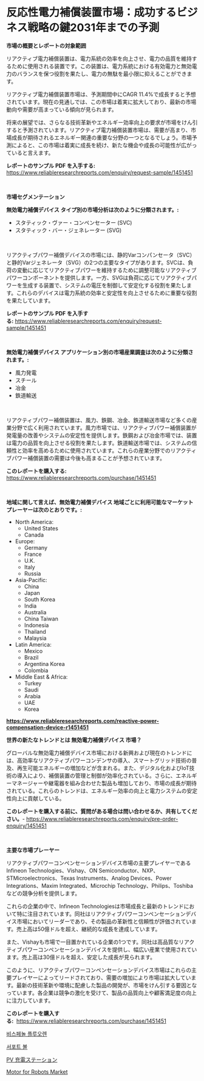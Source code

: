 <p><h1>反応性電力補償装置市場：成功するビジネス戦略の鍵2031年までの予測</h1></p><p><strong>市場の概要とレポートの対象範囲</strong></p>
<p><p>リアクティブ電力補償装置は、電力系統の効率を向上させ、電力の品質を維持するために使用される装置です。この装置は、電力系統における有効電力と無効電力のバランスを保つ役割を果たし、電力の無駄を最小限に抑えることができます。</p><p>リアクティブ電力補償装置市場は、予測期間中にCAGR 11.4%で成長すると予想されています。現在の見通しでは、この市場は着実に拡大しており、最新の市場動向や需要が高まっている傾向が見られます。</p><p>将来の展望では、さらなる技術革新やエネルギー効率向上の要求が市場をけん引すると予測されています。リアクティブ電力補償装置市場は、需要が高まり、市場成長が期待されるエネルギー関連の重要な分野の一つとなるでしょう。市場予測によると、この市場は着実に成長を続け、新たな機会や成長の可能性が広がっていると言えます。</p></p>
<p><strong>レポートのサンプル PDF を入手する:</strong> <a href="https://www.reliableresearchreports.com/enquiry/request-sample/1451451">https://www.reliableresearchreports.com/enquiry/request-sample/1451451</a></p>
<p>&nbsp;</p>
<p><strong>市場セグメンテーション</strong></p>
<p><strong>無効電力補償デバイス タイプ別の市場分析は次のように分類されます。:</strong></p>
<p><ul><li>スタティック・ヴァー・コンペンセーター (SVC)</li><li>スタティック・バー・ジェネレーター (SVG)</li></ul></p>
<p>&nbsp;</p>
<p><p>リアクティブパワー補償デバイスの市場には、静的Varコンパンセータ（SVC）と静的Varジェネレータ（SVG）の2つの主要なタイプがあります。SVCは、負荷の変動に応じてリアクティブパワーを維持するために調整可能なリアクティブパワーコンポーネントを提供します。一方、SVGは負荷に応じてリアクティブパワーを生成する装置で、システムの電圧を制御して安定化する役割を果たします。これらのデバイスは電力系統の効率と安定性を向上させるために重要な役割を果たしています。</p></p>
<p><strong>レポートのサンプル PDF を入手する:</strong>&nbsp;<a href="https://www.reliableresearchreports.com/enquiry/request-sample/1451451">https://www.reliableresearchreports.com/enquiry/request-sample/1451451</a></p>
<p>&nbsp;</p>
<p><strong> 無効電力補償デバイス アプリケーション別の市場産業調査は次のように分類されます。:</strong></p>
<p><ul><li>風力発電</li><li>スチール</li><li>冶金</li><li>鉄道輸送</li></ul></p>
<p>&nbsp;</p>
<p><p>リアクティブパワー補償装置は、風力、鉄鋼、冶金、鉄道輸送市場など多くの産業分野で広く利用されています。風力市場では、リアクティブパワー補償装置が発電量の改善やシステムの安定性を提供します。鉄鋼および冶金市場では、装置は電力の品質を向上させる役割を果たします。鉄道輸送市場では、システムの信頼性と効率を高めるために使用されています。これらの産業分野でのリアクティブパワー補償装置の需要は今後も高まることが予想されています。</p></p>
<p><strong>このレポートを購入する:</strong>&nbsp; <a href="https://www.reliableresearchreports.com/purchase/1451451">https://www.reliableresearchreports.com/purchase/1451451</a></p>
<p>&nbsp;</p>
<p><strong>地域に関して言えば、無効電力補償デバイス 地域ごとに利用可能なマーケットプレーヤーは次のとおりです。:</strong></p>
<p><ul>
    <li>
        North America:
        <ul>
            <li>United States</li>
            <li>Canada</li>
        </ul>
    </li>
    <li>
        Europe:
        <ul>
            <li>Germany</li>
            <li>France</li>
            <li>U.K.</li>
            <li>Italy</li>
            <li>Russia</li>
        </ul>
    </li>
    <li>
        Asia-Pacific:
        <ul>
            <li>China</li>
            <li>Japan</li>
            <li>South Korea</li>
            <li>India</li>
            <li>Australia</li>
            <li>China Taiwan</li>
            <li>Indonesia</li>
            <li>Thailand</li>
            <li>Malaysia</li>
        </ul>
    </li>
    <li>
        Latin America:
        <ul>
            <li>Mexico</li>
            <li>Brazil</li>
            <li>Argentina Korea</li>
            <li>Colombia</li>
        </ul>
    </li>
    <li>
        Middle East & Africa:
        <ul>
            <li>Turkey</li>
            <li>Saudi</li>
            <li>Arabia</li>
            <li>UAE</li>
            <li>Korea</li>
        </ul>
    </li>
    </ul></p>
<p><strong><a href="https://www.reliableresearchreports.com/reactive-power-compensation-device-r1451451">https://www.reliableresearchreports.com/reactive-power-compensation-device-r1451451</a></strong>&nbsp;</p>
<p><strong>世界の新たなトレンドとは 無効電力補償デバイス 市場？</strong></p>
<p><p>グローバルな無効電力補償デバイス市場における新興および現在のトレンドには、高効率なリアクティブパワーコンデンサの導入、スマートグリッド技術の普及、再生可能エネルギーの増加などが含まれる。また、デジタル化およびIoT技術の導入により、補償装置の管理と制御が効率化されている。さらに、エネルギーマネージャーや継電器を組み合わせた製品も増加しており、市場の成長が期待されている。これらのトレンドは、エネルギー効率の向上と電力システムの安定性向上に貢献している。</p></p>
<p><strong>このレポートを購入する前に、質問がある場合は問い合わせるか、共有してください。</strong>- <a href="https://www.reliableresearchreports.com/enquiry/pre-order-enquiry/1451451">https://www.reliableresearchreports.com/enquiry/pre-order-enquiry/1451451</a></p>
<p>&nbsp;</p>
<p><strong>主要な市場プレーヤー</strong></p>
<p><p>リアクティブパワーコンペンセーションデバイス市場の主要プレイヤーである Infineon Technologies、Vishay、ON Semiconductor、NXP、STMicroelectronics、Texas Instruments、Analog Devices、Power Integrations、Maxim Integrated、Microchip Technology、Philips、Toshibaなどの競争分析を提供します。 </p><p>これらの企業の中で、Infineon Technologiesは市場成長と最新のトレンドにおいて特に注目されています。同社はリアクティブパワーコンペンセーションデバイス市場においてリーダーであり、その製品の革新性と信頼性が評価されています。売上高は50億ドルを超え、継続的な成長を達成しています。</p><p>また、Vishayも市場で一目置かれている企業の1つです。同社は高品質なリアクティブパワーコンペンセーションデバイスを提供し、幅広い産業で使用されています。売上高は30億ドルを超え、安定した成長が見られます。</p><p>このように、リアクティブパワーコンペンセーションデバイス市場はこれらの主要プレイヤーによってリードされており、需要の増加により市場は拡大しています。最新の技術革新や環境に配慮した製品の開発が、市場をけん引する要因となっています。各企業は競争の激化を受けて、製品の品質向上や顧客満足度の向上に注力しています。</p></p>
<p><strong>このレポートを購入する:</strong>&nbsp;&nbsp;<a href="https://www.reliableresearchreports.com/purchase/1451451">https://www.reliableresearchreports.com/purchase/1451451</a></p>
<p><p><a href="https://github.com/CliftonFisher9067/Market-Research-Report-List-1/blob/main/503848719423.md">비스페놀 플루오렌</a></p><p><a href="https://github.com/fernandotryO5lson96765/Market-Research-Report-List-1/blob/main/714208119424.md">서포트 볼</a></p><p><a href="https://github.com/EmoryYundt1935/Market-Research-Report-List-1/blob/main/792302720917.md">PV 充電ステーション</a></p><p><a href="https://github.com/Glendatilghmankmgz0rbhwpy/Market-Research-Report-List-2/blob/main/motor-for-robots-market.md">Motor for Robots Market</a></p></p>